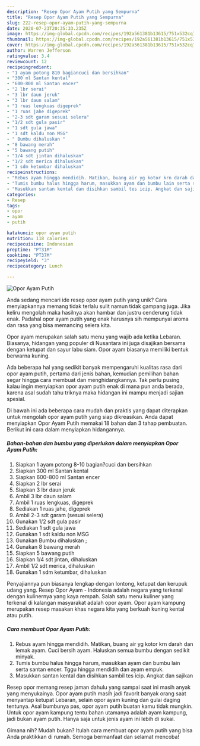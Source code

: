 ```yaml
---
description: "Resep Opor Ayam Putih yang Sempurna"
title: "Resep Opor Ayam Putih yang Sempurna"
slug: 222-resep-opor-ayam-putih-yang-sempurna
date: 2020-07-23T20:35:33.235Z
image: https://img-global.cpcdn.com/recipes/192a561381b13615/751x532cq70/opor-ayam-putih-foto-resep-utama.jpg
thumbnail: https://img-global.cpcdn.com/recipes/192a561381b13615/751x532cq70/opor-ayam-putih-foto-resep-utama.jpg
cover: https://img-global.cpcdn.com/recipes/192a561381b13615/751x532cq70/opor-ayam-putih-foto-resep-utama.jpg
author: Warren Jefferson
ratingvalue: 3.4
reviewcount: 12
recipeingredient:
- "1 ayam potong 810 bagiancuci dan bersihkan"
- "300 ml Santan kental"
- "600-800 ml Santan encer"
- "2 lbr serai"
- "3 lbr daun jeruk"
- "3 lbr daun salam"
- "1 ruas lengkuas digeprek"
- "1 ruas jahe digeprek"
- "2-3 sdt garam sesuai selera"
- "1/2 sdt gula pasir"
- "1 sdt gula jawa"
- "1 sdt kaldu non MSG"
- " Bumbu dihaluskan "
- "8 bawang merah"
- "5 bawang putih"
- "1/4 sdt jintan dihaluskan"
- "1/2 sdt merica dihaluskan"
- "1 sdm ketumbar dihaluskan"
recipeinstructions:
- "Rebus ayam hingga mendidih. Matikan, buang air yg kotor krn darah dan lemak ayam. Cuci bersih ayam. Haluskan semua bumbu dengan sedikit minyak."
- "Tumis bumbu halus hingga harum, masukkan ayam dan bumbu lain serta santan encer. Tggu hingga mendidih dan ayam empuk."
- "Masukkan santan kental dan disihkan sambil tes icip. Angkat dan sajikan"
categories:
- Resep
tags:
- opor
- ayam
- putih

katakunci: opor ayam putih 
nutrition: 118 calories
recipecuisine: Indonesian
preptime: "PT31M"
cooktime: "PT37M"
recipeyield: "3"
recipecategory: Lunch

---
```



![Opor Ayam Putih](https://img-global.cpcdn.com/recipes/192a561381b13615/751x532cq70/opor-ayam-putih-foto-resep-utama.jpg)

Anda sedang mencari ide resep opor ayam putih yang unik? Cara menyiapkannya memang tidak terlalu sulit namun tidak gampang juga. Jika keliru mengolah maka hasilnya akan hambar dan justru cenderung tidak enak. Padahal opor ayam putih yang enak harusnya sih mempunyai aroma dan rasa yang bisa memancing selera kita.

Opor ayam merupakan salah satu menu yang wajib ada ketika Lebaran. Biasanya, hidangan yang populer di Nusantara ini juga disajikan bersama dengan ketupat dan sayur labu siam. Opor ayam biasanya memiliki bentuk berwarna kuning.

Ada beberapa hal yang sedikit banyak mempengaruhi kualitas rasa dari opor ayam putih, pertama dari jenis bahan, kemudian pemilihan bahan segar hingga cara membuat dan menghidangkannya. Tak perlu pusing kalau ingin menyiapkan opor ayam putih enak di mana pun anda berada, karena asal sudah tahu triknya maka hidangan ini mampu menjadi sajian spesial.


Di bawah ini ada beberapa cara mudah dan praktis yang dapat diterapkan untuk mengolah opor ayam putih yang siap dikreasikan. Anda dapat menyiapkan Opor Ayam Putih memakai 18 bahan dan 3 tahap pembuatan. Berikut ini cara dalam menyiapkan hidangannya.

<!--inarticleads1-->

##### Bahan-bahan dan bumbu yang diperlukan dalam menyiapkan Opor Ayam Putih:

1. Siapkan 1 ayam potong 8-10 bagian?cuci dan bersihkan
1. Siapkan 300 ml Santan kental
1. Siapkan 600-800 ml Santan encer
1. Siapkan 2 lbr serai
1. Siapkan 3 lbr daun jeruk
1. Ambil 3 lbr daun salam
1. Ambil 1 ruas lengkuas, digeprek
1. Sediakan 1 ruas jahe, digeprek
1. Ambil 2-3 sdt garam (sesuai selera)
1. Gunakan 1/2 sdt gula pasir
1. Sediakan 1 sdt gula jawa
1. Gunakan 1 sdt kaldu non MSG
1. Gunakan  Bumbu dihaluskan ;
1. Gunakan 8 bawang merah
1. Siapkan 5 bawang putih
1. Siapkan 1/4 sdt jintan, dihaluskan
1. Ambil 1/2 sdt merica, dihaluskan
1. Gunakan 1 sdm ketumbar, dihaluskan


Penyajiannya pun biasanya lengkap dengan lontong, ketupat dan kerupuk udang yang. Resep Opor Ayam - Indonesia adalah negara yang terkenal dengan kulinernya yang kaya rempah. Salah satu menu kuliner yang terkenal di kalangan masyarakat adalah opor ayam. Opor ayam kampung merupakan resep masakan khas negara kita yang berkuah kuning kental atau putih. 

<!--inarticleads2-->

##### Cara membuat Opor Ayam Putih:

1. Rebus ayam hingga mendidih. Matikan, buang air yg kotor krn darah dan lemak ayam. Cuci bersih ayam. Haluskan semua bumbu dengan sedikit minyak.
1. Tumis bumbu halus hingga harum, masukkan ayam dan bumbu lain serta santan encer. Tggu hingga mendidih dan ayam empuk.
1. Masukkan santan kental dan disihkan sambil tes icip. Angkat dan sajikan


Resep opor memang resep jaman dahulu yang sampai saat ini masih anyak yang menyukainya. Opor ayam putih masih jadi favorit banyak orang saat menyantap ketupat Lebaran, selain opor ayam kuning dan gulai daging tentunya. Asal bumbunya pas, opor ayam putih buatan kamu tidak mungkin. Untuk opor ayam kampung tentu bahan utamanya adalah ayam kampung, jadi bukan ayam putih. Hanya saja untuk jenis ayam ini lebih di sukai. 

Gimana nih? Mudah bukan? Itulah cara membuat opor ayam putih yang bisa Anda praktikkan di rumah. Semoga bermanfaat dan selamat mencoba!
